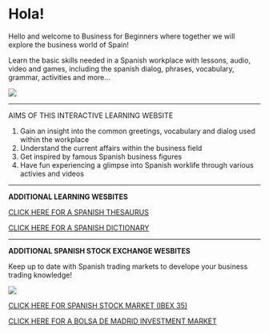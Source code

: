 <h1>Hola!</h1>
<p>Hello and welcome to Business for Beginners where together we will explore the business world of Spain!</p>
<p>Learn the basic skills needed in a Spanish workplace with lessons, audio, video and games, including the spanish dialog, phrases, vocabulary, grammar, activities and more...</p>

<img src="http://blogcdn.unispain.com/wp-content/uploads/2015/04/Business-Practice-in-Spain.jpg">

<hr />
<p>AIMS OF THIS INTERACTIVE LEARNING WEBSITE</p>
<ol>
<li>Gain an insight into the common greetings, vocabulary and dialog used within the workplace</li>
<li>Understand the current affairs within the business field</li>
<li>Get inspired by famous Spanish business figures</li>
<li>Have fun experiencing a glimpse into Spanish worklife through various activies and videos</li>
</ol>
<hr>
<p> <strong> ADDITIONAL LEARNING WESBITES </strong>
</p>
 <a href="https://www.lenguaje.com/herramientasV2/sinonimos_EN.html////"> CLICK HERE FOR A SPANISH THESAURUS </a>
 <p>
<a href="https://www.spanishdict.com/////"> CLICK HERE FOR A SPANISH DICTIONARY </a>
  </p>
<hr>
<p> <strong> ADDITIONAL SPANISH STOCK EXCHANGE WESBITES </strong> </p>
<p> Keep up to date with Spanish trading markets to develope your business trading knowledge! </p> 

<img src="https://upload.wikimedia.org/wikipedia/commons/thumb/9/9c/16th_century_Portuguese_Spanish_trade_routes.png/500px-16th_century_Portuguese_Spanish_trade_routes.png">

 <a href="https://tradingeconomics.com/spain/stock-market"> CLICK HERE FOR SPANISH STOCK MARKET (IBEX 35) </a>
 <p>
<a href="http://www.bolsamadrid.es/ing/aspx/Portada/Portada.aspx"> CLICK HERE FOR A BOLSA DE MADRID INVESTMENT MARKET </a>
  </p>
